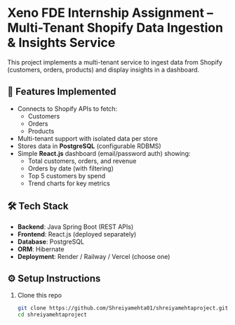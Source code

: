 # Xeno FDE Internship Assignment – Multi-Tenant Shopify Data Ingestion & Insights Service

This project implements a multi-tenant service to ingest data from Shopify (customers, orders, products) and display insights in a dashboard.

## 🚀 Features Implemented
- Connects to Shopify APIs to fetch:
  - Customers
  - Orders
  - Products
- Multi-tenant support with isolated data per store
- Stores data in **PostgreSQL** (configurable RDBMS)
- Simple **React.js** dashboard (email/password auth) showing:
  - Total customers, orders, and revenue
  - Orders by date (with filtering)
  - Top 5 customers by spend
  - Trend charts for key metrics

## 🛠 Tech Stack
- **Backend**: Java Spring Boot (REST APIs)
- **Frontend**: React.js (deployed separately)
- **Database**: PostgreSQL
- **ORM**: Hibernate
- **Deployment**: Render / Railway / Vercel (choose one)

## ⚙️ Setup Instructions
1. Clone this repo  
   ```bash
   git clone https://github.com/Shreiyamehta01/shreiyamehtaproject.git
   cd shreiyamehtaproject
